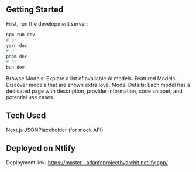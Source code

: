 
## Getting Started

First, run the development server:

```bash
npm run dev
# or
yarn dev
# or
pnpm dev
# or
bun dev
```

Browse Models: Explore a list of available AI models.
Featured Models: Discover models that are shown extra love.
Model Details: Each model has a dedicated page with description, provider information, code snippet, and potential use cases.

## Tech Used
Next.js
JSONPlaceholder (for mock API)

## Deployed on Ntlify
Deployment link: https://master--atlanfeprojectbyarchit.netlify.app/


